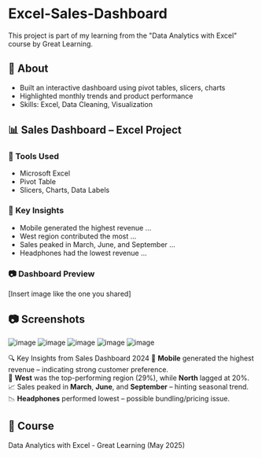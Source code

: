 # Excel-Sales-Dashboard
This project is part of my learning from the "Data Analytics with Excel" course by Great Learning.

## 📁 About
- Built an interactive dashboard using pivot tables, slicers, charts
- Highlighted monthly trends and product performance
- Skills: Excel, Data Cleaning, Visualization

## 📊 Sales Dashboard – Excel Project

### 🔹 Tools Used
- Microsoft Excel
- Pivot Table
- Slicers, Charts, Data Labels

### 📌 Key Insights
- Mobile generated the highest revenue ...
- West region contributed the most ...
- Sales peaked in March, June, and September ...
- Headphones had the lowest revenue ...

### 📷 Dashboard Preview
[Insert image like the one you shared]


## 📷 Screenshots
![image](https://github.com/user-attachments/assets/cbe44175-cbe8-4e84-b1a9-3515a1113387)
![image](https://github.com/user-attachments/assets/9e0f1544-c679-4570-80d5-844fa337cc0b)
![image](https://github.com/user-attachments/assets/5bc2eb57-738e-44a4-bc4f-efe4ba070e94)
![image](https://github.com/user-attachments/assets/b92a6df5-7796-43b4-940a-b446f3920280)
![image](https://github.com/user-attachments/assets/4c59f10d-5c10-47de-bbd2-65ccaa117251)


🔍 Key Insights from Sales Dashboard 2024
📌 **Mobile** generated the highest revenue – indicating strong customer preference.  
📍 **West** was the top-performing region (29%), while **North** lagged at 20%.  
📈 Sales peaked in **March**, **June**, and **September** – hinting seasonal trend.  
📉 **Headphones** performed lowest – possible bundling/pricing issue.

## 📜 Course
Data Analytics with Excel - Great Learning (May 2025)
